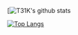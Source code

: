 <!--
**T31K/T31K** is a ✨ _special_ ✨ repository because its `README.md` (this file) appears on your GitHub profile.

Here are some ideas to get you started:

- 🔭 I’m currently working on ...
- 🌱 I’m currently learning ...
- 👯 I’m looking to collaborate on ...
- 🤔 I’m looking for help with ...
- 💬 Ask me about ...
- 📫 How to reach me: ...
- 😄 Pronouns: ...
- ⚡ Fun fact: ...
![Social banner for jh3y](https://github.com/T31K/T31K/raw/master/bg.jpg)
-->

[![T31K's github stats](https://github-readme-stats.vercel.app/api?username=T31K&show_icons=true&theme=graywhite&bg_color=0,b6fbff,83a4d4)

[![Top Langs](https://github-readme-stats.vercel.app/api/top-langs/?username=T31K&layout=compact)](https://github.com/T31K/github-readme-stats)
